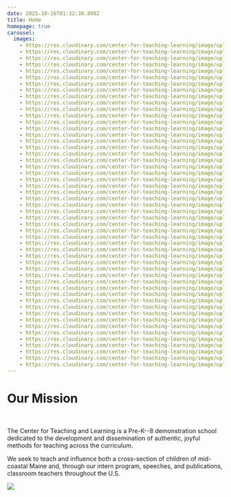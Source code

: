 ```yaml
---
date: 2025-10-16T01:32:30.898Z
title: Home
homepage: true
carousel:
  images:
    - https://res.cloudinary.com/center-for-teaching-learning/image/upload/v1738561432/IMG_0085_rtdzo7.jpg
    - https://res.cloudinary.com/center-for-teaching-learning/image/upload/v1738560986/IMG_2306_un6bm2.jpg
    - https://res.cloudinary.com/center-for-teaching-learning/image/upload/v1760578012/unnamed-1663_sxjm9z.jpg
    - https://res.cloudinary.com/center-for-teaching-learning/image/upload/v1738560852/unnamed-1082_zu3yl3.jpg
    - https://res.cloudinary.com/center-for-teaching-learning/image/upload/v1738560800/unnamed-1150_xoxnvi.jpg
    - https://res.cloudinary.com/center-for-teaching-learning/image/upload/v1665867860/Home%20page%20photos/school.1080.31_nzfsxk.jpg
    - https://res.cloudinary.com/center-for-teaching-learning/image/upload/v1738560741/unnamed-1190_k0dnc9.jpg
    - https://res.cloudinary.com/center-for-teaching-learning/image/upload/v1738560703/unnamed-1187_t6ijbb.jpg
    - https://res.cloudinary.com/center-for-teaching-learning/image/upload/v1738560512/unnamed-1146_awqijp.jpg
    - https://res.cloudinary.com/center-for-teaching-learning/image/upload/v1760578329/unnamed-1689_pzfdkq.jpg
    - https://res.cloudinary.com/center-for-teaching-learning/image/upload/v1665867858/Home%20page%20photos/school.1080.22_gmsyl1.jpg
    - https://res.cloudinary.com/center-for-teaching-learning/image/upload/v1738559972/unnamed-1043_nbtac3.jpg
    - https://res.cloudinary.com/center-for-teaching-learning/image/upload/v1738559940/unnamed-1041_tdene1.jpg
    - https://res.cloudinary.com/center-for-teaching-learning/image/upload/v1738560009/image-30_lqcvzz.jpg
    - https://res.cloudinary.com/center-for-teaching-learning/image/upload/v1738560479/unnamed-1136_u6geai.jpg
    - https://res.cloudinary.com/center-for-teaching-learning/image/upload/v1665867857/Home%20page%20photos/school.1080.21_swm1fz.jpg
    - https://res.cloudinary.com/center-for-teaching-learning/image/upload/v1738560661/unnamed-1185_cnfdxj.jpg
    - https://res.cloudinary.com/center-for-teaching-learning/image/upload/v1738560202/IMG_1445_m11ezy.jpg
    - https://res.cloudinary.com/center-for-teaching-learning/image/upload/v1665867863/Home%20page%20photos/school.1080.9_jqpbzd.jpg
    - https://res.cloudinary.com/center-for-teaching-learning/image/upload/v1738560061/unnamed-1067_ti5ytc.jpg
    - https://res.cloudinary.com/center-for-teaching-learning/image/upload/v1738560411/unnamed-1027_prung5.jpg
    - https://res.cloudinary.com/center-for-teaching-learning/image/upload/v1738559772/unnamed-1040_zpce9c.jpg
    - https://res.cloudinary.com/center-for-teaching-learning/image/upload/v1738560360/unnamed-1093_quqjqz.jpg
    - https://res.cloudinary.com/center-for-teaching-learning/image/upload/v1665867860/Home%20page%20photos/school.1080.36_l9ricn.jpg
    - https://res.cloudinary.com/center-for-teaching-learning/image/upload/v1738559742/unnamed-1032_l7gax5.jpg
    - https://res.cloudinary.com/center-for-teaching-learning/image/upload/v1665867860/Home%20page%20photos/school.1080.33_ozbuim.jpg
    - https://res.cloudinary.com/center-for-teaching-learning/image/upload/v1738560321/unnamed-1106_gp9blr.jpg
    - https://res.cloudinary.com/center-for-teaching-learning/image/upload/v1738559697/unnamed-990_gegn0t.jpg
    - https://res.cloudinary.com/center-for-teaching-learning/image/upload/v1738559476/unnamed-987_sq43jo.jpg
    - https://res.cloudinary.com/center-for-teaching-learning/image/upload/v1738559401/unnamed-945_jnkgb1.jpg
    - https://res.cloudinary.com/center-for-teaching-learning/image/upload/v1738559442/unnamed-963_dm306q.jpg
    - https://res.cloudinary.com/center-for-teaching-learning/image/upload/v1738559269/unnamed-920_g3w5l6.jpg
    - https://res.cloudinary.com/center-for-teaching-learning/image/upload/v1738559088/unnamed-868_c2apow.jpg
    - https://res.cloudinary.com/center-for-teaching-learning/image/upload/v1738558828/unnamed-1090_ifyxad.jpg
    - https://res.cloudinary.com/center-for-teaching-learning/image/upload/v1738558670/unnamed-1078_ucgwwu.jpg
    - https://res.cloudinary.com/center-for-teaching-learning/image/upload/v1738558706/unnamed-1085_sbchip.jpg
    - https://res.cloudinary.com/center-for-teaching-learning/image/upload/v1738558792/unnamed-1123_p7ytaf.jpg
    - https://res.cloudinary.com/center-for-teaching-learning/image/upload/v1738558641/unnamed-1066_kez3jg.jpg
    - https://res.cloudinary.com/center-for-teaching-learning/image/upload/v1738558546/image-29_x7jtgo.jpg
    - https://res.cloudinary.com/center-for-teaching-learning/image/upload/v1738558421/unnamed-1003_oa50no.jpg
    - https://res.cloudinary.com/center-for-teaching-learning/image/upload/v1738558518/image-28_a85zme.jpg
    - https://res.cloudinary.com/center-for-teaching-learning/image/upload/v1738558391/IMG_0890_f5kcdr.jpg
    - https://res.cloudinary.com/center-for-teaching-learning/image/upload/v1738558044/unnamed-851_m1hke1.jpg
    - https://res.cloudinary.com/center-for-teaching-learning/image/upload/v1738636769/IMG_0190_pf5x48.jpg
    - https://res.cloudinary.com/center-for-teaching-learning/image/upload/v1738636768/image-31_d5owtt.jpg
    - https://res.cloudinary.com/center-for-teaching-learning/image/upload/v1738636809/unnamed-872_rkszwy.jpg
    - https://res.cloudinary.com/center-for-teaching-learning/image/upload/v1738636870/image-32_ftabco.jpg
    - https://res.cloudinary.com/center-for-teaching-learning/image/upload/v1738636873/IMG_0668_un8mw4.jpg
    - https://res.cloudinary.com/center-for-teaching-learning/image/upload/v1738636963/IMG_0083_vdvbsq.jpg
    - https://res.cloudinary.com/center-for-teaching-learning/image/upload/v1738636993/image-33_lthc5v.jpg
    - https://res.cloudinary.com/center-for-teaching-learning/image/upload/v1738637025/unnamed-870_takcgp.jpg
---
```

# Our Mission

</br>

The Center for Teaching and Learning is a Pre-K--8 demonstration school dedicated to the development and dissemination of authentic, joyful methods for teaching across the curriculum.

We seek to teach and influence both a cross-section of children of mid-coastal Maine and, through our intern program, speeches, and publications, classroom teachers throughout the U.S.

![](https://res.cloudinary.com/center-for-teaching-learning/image/upload/v1723484033/1723483858190-660a506a-20ad-4a10-bf74-d796a8b86687_2_z70g0c.jpg)
